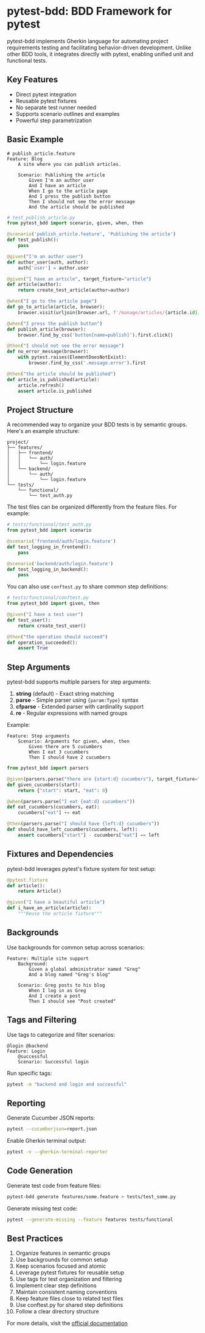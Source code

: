 # pytest-bdd: BDD Framework for pytest

pytest-bdd implements Gherkin language for automating project requirements testing and facilitating behavior-driven development. Unlike other BDD tools, it integrates directly with pytest, enabling unified unit and functional tests.

## Key Features

- Direct pytest integration
- Reusable pytest fixtures
- No separate test runner needed
- Supports scenario outlines and examples
- Powerful step parametrization

## Basic Example

```gherkin
# publish_article.feature
Feature: Blog
    A site where you can publish articles.

    Scenario: Publishing the article
        Given I'm an author user
        And I have an article
        When I go to the article page
        And I press the publish button
        Then I should not see the error message
        And the article should be published
```

```python
# test_publish_article.py
from pytest_bdd import scenario, given, when, then

@scenario('publish_article.feature', 'Publishing the article')
def test_publish():
    pass

@given("I'm an author user")
def author_user(auth, author):
    auth['user'] = author.user

@given("I have an article", target_fixture="article")
def article(author):
    return create_test_article(author=author)

@when("I go to the article page")
def go_to_article(article, browser):
    browser.visit(urljoin(browser.url, f'/manage/articles/{article.id}/'))

@when("I press the publish button")
def publish_article(browser):
    browser.find_by_css('button[name=publish]').first.click()

@then("I should not see the error message")
def no_error_message(browser):
    with pytest.raises(ElementDoesNotExist):
        browser.find_by_css('.message.error').first

@then("the article should be published")
def article_is_published(article):
    article.refresh()
    assert article.is_published
```

## Project Structure

A recommended way to organize your BDD tests is by semantic groups. Here's an example structure:

```
project/
├── features/
│   ├── frontend/
│   │   └── auth/
│   │       └── login.feature
│   └── backend/
│       └── auth/
│           └── login.feature
└── tests/
    └── functional/
        └── test_auth.py
```

The test files can be organized differently from the feature files. For example:

```python
# tests/functional/test_auth.py
from pytest_bdd import scenario

@scenario('frontend/auth/login.feature')
def test_logging_in_frontend():
    pass

@scenario('backend/auth/login.feature')
def test_logging_in_backend():
    pass
```

You can also use `conftest.py` to share common step definitions:

```python
# tests/functional/conftest.py
from pytest_bdd import given, then

@given("I have a test user")
def test_user():
    return create_test_user()

@then("the operation should succeed")
def operation_succeeded():
    assert True
```

## Step Arguments

pytest-bdd supports multiple parsers for step arguments:

1. **string** (default) - Exact string matching
2. **parse** - Simple parser using `{param:Type}` syntax
3. **cfparse** - Extended parser with cardinality support
4. **re** - Regular expressions with named groups

Example:

```gherkin
Feature: Step arguments
    Scenario: Arguments for given, when, then
        Given there are 5 cucumbers
        When I eat 3 cucumbers
        Then I should have 2 cucumbers
```

```python
from pytest_bdd import parsers

@given(parsers.parse("there are {start:d} cucumbers"), target_fixture="cucumbers")
def given_cucumbers(start):
    return {"start": start, "eat": 0}

@when(parsers.parse("I eat {eat:d} cucumbers"))
def eat_cucumbers(cucumbers, eat):
    cucumbers["eat"] += eat

@then(parsers.parse("I should have {left:d} cucumbers"))
def should_have_left_cucumbers(cucumbers, left):
    assert cucumbers["start"] - cucumbers["eat"] == left
```

## Fixtures and Dependencies

pytest-bdd leverages pytest's fixture system for test setup:

```python
@pytest.fixture
def article():
    return Article()

@given("I have a beautiful article")
def i_have_an_article(article):
    """Reuse the article fixture"""
```

## Backgrounds

Use backgrounds for common setup across scenarios:

```gherkin
Feature: Multiple site support
    Background:
        Given a global administrator named "Greg"
        And a blog named "Greg's blog"

    Scenario: Greg posts to his blog
        When I log in as Greg
        And I create a post
        Then I should see "Post created"
```

## Tags and Filtering

Use tags to categorize and filter scenarios:

```gherkin
@login @backend
Feature: Login
    @successful
    Scenario: Successful login
```

Run specific tags:
```bash
pytest -m "backend and login and successful"
```

## Reporting

Generate Cucumber JSON reports:
```bash
pytest --cucumberjson=report.json
```

Enable Gherkin terminal output:
```bash
pytest -v --gherkin-terminal-reporter
```

## Code Generation

Generate test code from feature files:
```bash
pytest-bdd generate features/some.feature > tests/test_some.py
```

Generate missing test code:
```bash
pytest --generate-missing --feature features tests/functional
```

## Best Practices

1. Organize features in semantic groups
2. Use backgrounds for common setup
3. Keep scenarios focused and atomic
4. Leverage pytest fixtures for reusable setup
5. Use tags for test organization and filtering
6. Implement clear step definitions
7. Maintain consistent naming conventions
8. Keep feature files close to related test files
9. Use conftest.py for shared step definitions
10. Follow a clear directory structure

For more details, visit the [official documentation](https://pytest-bdd.readthedocs.io/)

